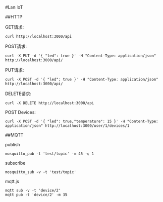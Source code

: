 #Lan IoT

##HTTP 

GET请求:

```
curl http://localhost:3000/api
```

POST请求:

```
curl -X PUT -d '{ "led": true }' -H "Content-Type: application/json" http://localhost:3000/api/
```

PUT请求:

```
curl -X POST -d '{ "led": true }' -H "Content-Type: application/json" http://localhost:3000/api/
```

DELETE请求:

```
curl -X DELETE http://localhost:3000/api
```


POST Devices:

```
curl -X POST -d '{ "led": true,"temperature": 15 }' -H "Content-Type: application/json" http://localhost:3000/user/1/devices/1
```

##MQTT

publish

```
mosquitto_pub -t 'test/topic' -m 45 -q 1
```

subscribe

```
mosquitto_sub -v -t 'test/topic'
```

mqtt.js

```
mqtt sub -v -t 'device/2'
mqtt pub -t 'device/2' -m 35
```    